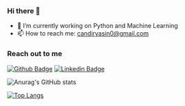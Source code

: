 ### Hi there 👋

- 🔭 I’m currently working on Python and Machine Learning
- 📫 How to reach me: candiryasin0@gmail.com

### Reach out to me
[![Github Badge](https://img.shields.io/badge/-Github-000?style=quare&labelColor=000&logo=Github&logoColor=white&link=link)](https://github.com/yasin-cnd) 
[![Linkedin Badge](https://img.shields.io/badge/-LinkedIn-000?style=quare&labelColor=0077b5&logo=linkedin&logoColor=white&link=link)](https://www.linkedin.com/in/yasin-%C3%A7and%C4%B1r-970b14228/)


![Anurag's GitHub stats](https://github-readme-stats.vercel.app/api?username=yasin-cnd&show_icons=true&theme=tokyonight)

[![Top Langs](https://github-readme-stats.vercel.app/api/top-langs/?username=yasin-cnd&Compact_layout=true&theme=highcontrast)](https://github.com/yasin-cnd)
